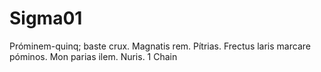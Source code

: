 # Sigma01
Próminem-quinq; baste crux.
Magnatis rem.
Pítrias.
Frectus laris marcare póminos.
Mon parias ilem.
Nuris.
1 Chain
